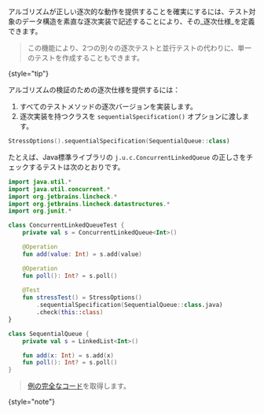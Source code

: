 [//]: # (title: 逐次仕様)

アルゴリズムが正しい逐次的な動作を提供することを確実にするには、テスト対象のデータ構造を素直な逐次実装で記述することにより、その_逐次仕様_を定義できます。

> この機能により、2つの別々の逐次テストと並行テストの代わりに、単一のテストを作成することもできます。
>
{style="tip"}

アルゴリズムの検証のための逐次仕様を提供するには：

1.  すべてのテストメソッドの逐次バージョンを実装します。
2.  逐次実装を持つクラスを `sequentialSpecification()` オプションに渡します。

   ```kotlin
   StressOptions().sequentialSpecification(SequentialQueue::class)
   ```

たとえば、Java標準ライブラリの `j.u.c.ConcurrentLinkedQueue` の正しさをチェックするテストは次のとおりです。

```kotlin
import java.util.*
import java.util.concurrent.*
import org.jetbrains.lincheck.*
import org.jetbrains.lincheck.datastructures.*
import org.junit.*

class ConcurrentLinkedQueueTest {
    private val s = ConcurrentLinkedQueue<Int>()

    @Operation
    fun add(value: Int) = s.add(value)

    @Operation
    fun poll(): Int? = s.poll()
   
    @Test
    fun stressTest() = StressOptions()
        .sequentialSpecification(SequentialQueue::class.java)
        .check(this::class)
}

class SequentialQueue {
    private val s = LinkedList<Int>()

    fun add(x: Int) = s.add(x)
    fun poll(): Int? = s.poll()
}
```

> [例の完全なコード](https://github.com/JetBrains/lincheck/blob/master/src/jvm/test-lincheck-integration/org/jetbrains/lincheck_test/guide/ConcurrentLinkedQueueTest.kt)を取得します。
>
{style="note"}